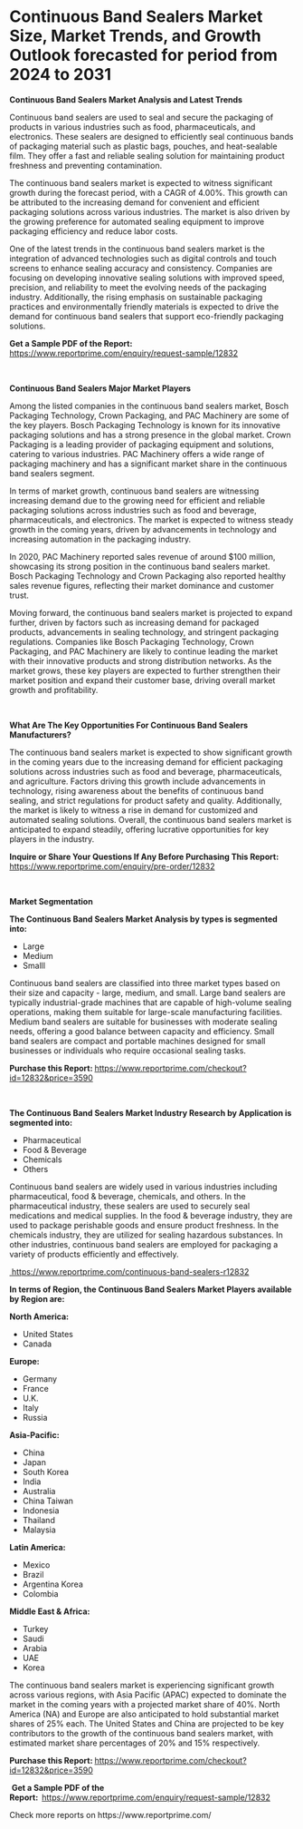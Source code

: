 <p><h1>Continuous Band Sealers Market Size, Market Trends, and Growth Outlook forecasted for period from 2024 to 2031</h1></p><p><strong>Continuous Band Sealers Market Analysis and Latest Trends</strong></p>
<p><p>Continuous band sealers are used to seal and secure the packaging of products in various industries such as food, pharmaceuticals, and electronics. These sealers are designed to efficiently seal continuous bands of packaging material such as plastic bags, pouches, and heat-sealable film. They offer a fast and reliable sealing solution for maintaining product freshness and preventing contamination.</p><p>The continuous band sealers market is expected to witness significant growth during the forecast period, with a CAGR of 4.00%. This growth can be attributed to the increasing demand for convenient and efficient packaging solutions across various industries. The market is also driven by the growing preference for automated sealing equipment to improve packaging efficiency and reduce labor costs.</p><p>One of the latest trends in the continuous band sealers market is the integration of advanced technologies such as digital controls and touch screens to enhance sealing accuracy and consistency. Companies are focusing on developing innovative sealing solutions with improved speed, precision, and reliability to meet the evolving needs of the packaging industry. Additionally, the rising emphasis on sustainable packaging practices and environmentally friendly materials is expected to drive the demand for continuous band sealers that support eco-friendly packaging solutions.</p></p>
<p><strong>Get a Sample PDF of the Report:&nbsp;</strong> <a href="https://www.reportprime.com/enquiry/request-sample/12832">https://www.reportprime.com/enquiry/request-sample/12832</a></p>
<p>&nbsp;</p>
<p><strong>Continuous Band Sealers Major Market Players</strong></p>
<p><p>Among the listed companies in the continuous band sealers market, Bosch Packaging Technology, Crown Packaging, and PAC Machinery are some of the key players. Bosch Packaging Technology is known for its innovative packaging solutions and has a strong presence in the global market. Crown Packaging is a leading provider of packaging equipment and solutions, catering to various industries. PAC Machinery offers a wide range of packaging machinery and has a significant market share in the continuous band sealers segment.</p><p>In terms of market growth, continuous band sealers are witnessing increasing demand due to the growing need for efficient and reliable packaging solutions across industries such as food and beverage, pharmaceuticals, and electronics. The market is expected to witness steady growth in the coming years, driven by advancements in technology and increasing automation in the packaging industry.</p><p>In 2020, PAC Machinery reported sales revenue of around $100 million, showcasing its strong position in the continuous band sealers market. Bosch Packaging Technology and Crown Packaging also reported healthy sales revenue figures, reflecting their market dominance and customer trust.</p><p>Moving forward, the continuous band sealers market is projected to expand further, driven by factors such as increasing demand for packaged products, advancements in sealing technology, and stringent packaging regulations. Companies like Bosch Packaging Technology, Crown Packaging, and PAC Machinery are likely to continue leading the market with their innovative products and strong distribution networks. As the market grows, these key players are expected to further strengthen their market position and expand their customer base, driving overall market growth and profitability.</p></p>
<p>&nbsp;</p>
<p><strong>What Are The Key Opportunities For Continuous Band Sealers Manufacturers?</strong></p>
<p><p>The continuous band sealers market is expected to show significant growth in the coming years due to the increasing demand for efficient packaging solutions across industries such as food and beverage, pharmaceuticals, and agriculture. Factors driving this growth include advancements in technology, rising awareness about the benefits of continuous band sealing, and strict regulations for product safety and quality. Additionally, the market is likely to witness a rise in demand for customized and automated sealing solutions. Overall, the continuous band sealers market is anticipated to expand steadily, offering lucrative opportunities for key players in the industry.</p></p>
<p><strong>Inquire or Share Your Questions If Any Before Purchasing This Report:</strong> <a href="https://www.reportprime.com/enquiry/pre-order/12832">https://www.reportprime.com/enquiry/pre-order/12832</a></p>
<p>&nbsp;</p>
<p><strong>Market Segmentation</strong></p>
<p><strong>The Continuous Band Sealers Market Analysis by types is segmented into:</strong></p>
<p><ul><li>Large</li><li>Medium</li><li>Smalll</li></ul></p>
<p><p>Continuous band sealers are classified into three market types based on their size and capacity - large, medium, and small. Large band sealers are typically industrial-grade machines that are capable of high-volume sealing operations, making them suitable for large-scale manufacturing facilities. Medium band sealers are suitable for businesses with moderate sealing needs, offering a good balance between capacity and efficiency. Small band sealers are compact and portable machines designed for small businesses or individuals who require occasional sealing tasks.</p></p>
<p><strong>Purchase this Report:&nbsp;</strong><a href="https://www.reportprime.com/checkout?id=12832&price=3590">https://www.reportprime.com/checkout?id=12832&price=3590</a></p>
<p>&nbsp;</p>
<p><strong>The Continuous Band Sealers Market Industry Research by Application is segmented into:</strong></p>
<p><ul><li>Pharmaceutical</li><li>Food & Beverage</li><li>Chemicals</li><li>Others</li></ul></p>
<p><p>Continuous band sealers are widely used in various industries including pharmaceutical, food & beverage, chemicals, and others. In the pharmaceutical industry, these sealers are used to securely seal medications and medical supplies. In the food & beverage industry, they are used to package perishable goods and ensure product freshness. In the chemicals industry, they are utilized for sealing hazardous substances. In other industries, continuous band sealers are employed for packaging a variety of products efficiently and effectively.</p></p>
<p><a href="https://www.reportprime.com/continuous-band-sealers-r12832">&nbsp;https://www.reportprime.com/continuous-band-sealers-r12832</a></p>
<p><strong>In terms of Region, the Continuous Band Sealers Market Players available by Region are:</strong></p>
<p>
    <p> <strong> North America: </strong>
        <ul>
            <li>United States</li>
            <li>Canada</li>
        </ul>
        </p> 
    <p> <strong> Europe: </strong>
        <ul>
            <li>Germany</li>
            <li>France</li>
            <li>U.K.</li>
            <li>Italy</li>
            <li>Russia</li>
        </ul>
        </p> 
    <p> <strong> Asia-Pacific: </strong>
        <ul>
            <li>China</li>
            <li>Japan</li>
            <li>South Korea</li>
            <li>India</li>
            <li>Australia</li>
            <li>China Taiwan</li>
            <li>Indonesia</li>
            <li>Thailand</li>
            <li>Malaysia</li>
        </ul>
        </p> 
    <p> <strong> Latin America: </strong>
        <ul>
            <li>Mexico</li>
            <li>Brazil</li>
            <li>Argentina Korea</li>
            <li>Colombia</li>
        </ul>
        </p> 
    <p> <strong> Middle East & Africa: </strong>
        <ul>
            <li>Turkey</li>
            <li>Saudi</li>
            <li>Arabia</li>
            <li>UAE</li>
            <li>Korea</li>
        </ul>
    </p>
    </p>
<p><p>The continuous band sealers market is experiencing significant growth across various regions, with Asia Pacific (APAC) expected to dominate the market in the coming years with a projected market share of 40%. North America (NA) and Europe are also anticipated to hold substantial market shares of 25% each. The United States and China are projected to be key contributors to the growth of the continuous band sealers market, with estimated market share percentages of 20% and 15% respectively.</p></p>
<p><strong>Purchase this Report: </strong><a href="https://www.reportprime.com/checkout?id=12832&price=3590">https://www.reportprime.com/checkout?id=12832&price=3590</a></p>
<p>&nbsp;<strong>Get a Sample PDF of the Report:&nbsp;&nbsp;</strong><a href="https://www.reportprime.com/enquiry/request-sample/12832">https://www.reportprime.com/enquiry/request-sample/12832</a></p>
<p><strong></strong></p>
<p>Check more reports on https://www.reportprime.com/</p>